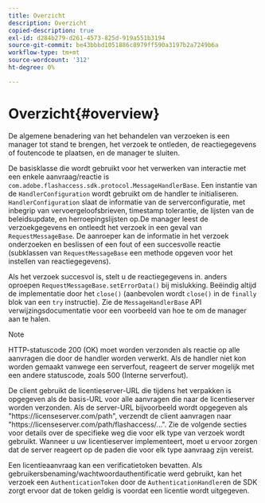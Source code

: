 ```yaml
---
title: Overzicht
description: Overzicht
copied-description: true
exl-id: d284b279-d261-4573-825d-919a551b3194
source-git-commit: be43bbbd1051886c8979ff590a3197b2a7249b6a
workflow-type: tm+mt
source-wordcount: '312'
ht-degree: 0%

---
```


# Overzicht{#overview}

De algemene benadering van het behandelen van verzoeken is een manager tot stand te brengen, het verzoek te ontleden, de reactiegegevens of foutencode te plaatsen, en de manager te sluiten.

De basisklasse die wordt gebruikt voor het verwerken van interactie met een enkele aanvraag/reactie is `com.adobe.flashaccess.sdk.protocol.MessageHandlerBase`. Een instantie van de `HandlerConfiguration` wordt gebruikt om de handler te initialiseren. `HandlerConfiguration` slaat de informatie van de serverconfiguratie, met inbegrip van vervoergeloofsbrieven, timestamp tolerantie, de lijsten van de beleidsupdate, en herroepingslijsten op.De manager leest de verzoekgegevens en ontleedt het verzoek in een geval van `RequestMessageBase`. De aanroeper kan de informatie in het verzoek onderzoeken en beslissen of een fout of een succesvolle reactie (subklassen van `RequestMessageBase` een methode opgeven voor het instellen van reactiegegevens).

Als het verzoek succesvol is, stelt u de reactiegegevens in. anders oproepen `RequestMessageBase.setErrorData()` bij mislukking. Beëindig altijd de implementatie door het `close()` (aanbevolen wordt `close()` in de `finally` blok van een `try` instructie). Zie de `MessageHandlerBase` API verwijzingsdocumentatie voor een voorbeeld van hoe te om de manager aan te halen.

>[!NOTE]
>
>HTTP-statuscode 200 (OK) moet worden verzonden als reactie op alle aanvragen die door de handler worden verwerkt. Als de handler niet kon worden gemaakt vanwege een serverfout, reageert de server mogelijk met een andere statuscode, zoals 500 (Interne serverfout).

De client gebruikt de licentieserver-URL die tijdens het verpakken is opgegeven als de basis-URL voor alle aanvragen die naar de licentieserver worden verzonden. Als de server-URL bijvoorbeeld wordt opgegeven als &quot;ht<span></span>tps://licenseserver.com/path&quot;, verzendt de client aanvragen naar &quot;ht<span></span>tps://licenseserver.com/path/flashaccess/...&quot;. Zie de volgende secties voor details over de specifieke weg die voor elk type van verzoek wordt gebruikt. Wanneer u uw licentieserver implementeert, moet u ervoor zorgen dat de server reageert op de paden die voor elk type aanvraag zijn vereist.

Een licentieaanvraag kan een verificatietoken bevatten. Als gebruikersbenaming/wachtwoordauthentificatie werd gebruikt, kan het verzoek een `AuthenticationToken` door de `AuthenticationHandler`en de SDK zorgt ervoor dat de token geldig is voordat een licentie wordt uitgegeven.
